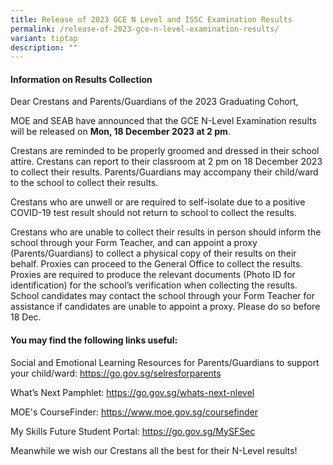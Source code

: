```yaml
---
title: Release of 2023 GCE N Level and ISSC Examination Results
permalink: /release-of-2023-gce-n-level-examination-results/
variant: tiptap
description: ""
---
```

<h4>Information on Results Collection</h4><p>Dear Crestans and Parents/Guardians of the 2023 Graduating Cohort,</p><p>MOE and SEAB have announced that the GCE N-Level Examination results will be released on <strong>Mon, 18 December 2023 at 2 pm</strong>.&nbsp;</p><p>Crestans are reminded to be properly groomed and dressed in their school attire. Crestans can report to their classroom at 2 pm on 18 December 2023 to collect their results. Parents/Guardians may accompany their child/ward to the school to collect their results.</p><p>Crestans who are unwell or are required to self-isolate due to a positive COVID-19 test result should not return to school to collect the results.&nbsp;</p><p>Crestans who are unable to collect their results in person should inform the school through your Form Teacher, and can appoint a proxy (Parents/Guardians) to collect a physical copy of their results on their behalf. Proxies can proceed to the General Office to collect the results.&nbsp; Proxies are required to produce the relevant documents (Photo ID for identification) for the school’s verification when collecting the results. School candidates may contact the school through your Form Teacher for assistance if candidates are unable to appoint a proxy. Please do so before 18 Dec.</p><h4>You may find the following links useful:</h4><p>Social and Emotional Learning Resources for Parents/Guardians to support your child/ward: <a href="https://go.gov.sg/selresforparents" rel="noopener noreferrer nofollow" target="_blank">https://go.gov.sg/selresforparents</a></p><p>What’s Next Pamphlet: <a href="https://go.gov.sg/whats-next-nlevel" rel="noopener noreferrer nofollow" target="_blank">https://go.gov.sg/whats-next-nlevel</a></p><p>MOE's CourseFinder: <a href="https://www.moe.gov.sg/coursefinder" rel="noopener noreferrer nofollow" target="_blank">https://www.moe.gov.sg/coursefinder</a>&nbsp;</p><p>My Skills Future Student Portal: <a href="https://go.gov.sg/MySFSec" rel="noopener noreferrer nofollow" target="_blank">https://go.gov.sg/MySFSec</a></p><p></p><p>Meanwhile we wish our Crestans all the best for their N-Level results!</p><p></p>